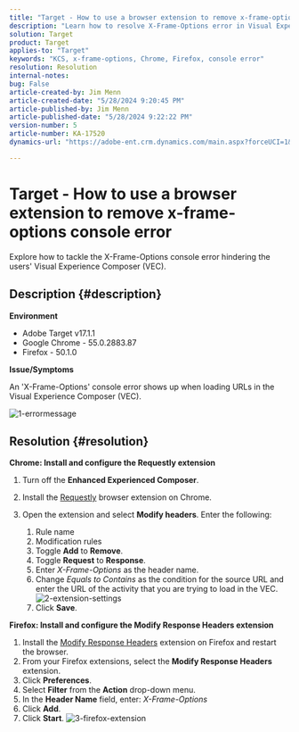 ```yaml
---
title: "Target - How to use a browser extension to remove x-frame-options console error"
description: "Learn how to resolve X-Frame-Options error in Visual Experience Composer (VEC), ensuring smooth URL loading for seamless content integration."
solution: Target
product: Target
applies-to: "Target"
keywords: "KCS, x-frame-options, Chrome, Firefox, console error"
resolution: Resolution
internal-notes: 
bug: False
article-created-by: Jim Menn
article-created-date: "5/28/2024 9:20:45 PM"
article-published-by: Jim Menn
article-published-date: "5/28/2024 9:22:22 PM"
version-number: 5
article-number: KA-17520
dynamics-url: "https://adobe-ent.crm.dynamics.com/main.aspx?forceUCI=1&pagetype=entityrecord&etn=knowledgearticle&id=8ff37e24-381d-ef11-840b-6045bd006268"

---
```

# Target - How to use a browser extension to remove x-frame-options console error


Explore how to tackle the X-Frame-Options console error hindering the users' Visual Experience Composer (VEC).

## Description {#description}


<b>Environment</b>

- Adobe Target v17.1.1
- Google Chrome - 55.0.2883.87
- Firefox - 50.1.0


<b>Issue/Symptoms</b>

An 'X-Frame-Options' console error shows up when loading URLs in the Visual Experience Composer (VEC).

![1-errormessage](https://helpx.adobe.com/content/dam/help/en/target/kb/how-to-use-a-browser-extension-to-remove-x-frame-options-console/jcr%3acontent/main-pars/image/1-errormessage.jpg "1-errormessage")


## Resolution {#resolution}


<b>Chrome: Install and configure the Requestly extension</b>

1. Turn off the <b>Enhanced Experienced Composer</b>.
2. Install the [Requestly](https://chrome.google.com/webstore/detail/requestly/mdnleldcmiljblolnjhpnblkcekpdkpa?hl=en) browser extension on Chrome.
3. Open the extension and select <b>Modify headers</b>. Enter the following:

    1. Rule name
    2. Modification rules
    3. Toggle <b>Add</b> to <b>Remove</b>.
    4. Toggle <b>Request</b> to <b>Response</b>.
    5. Enter *X-Frame-Options* as the header name.
    6. Change *Equals to Contains* as the condition for the source URL and enter the URL of the activity that you are trying to load in the VEC.
        ![2-extension-settings](https://helpx.adobe.com/content/dam/help/en/target/kb/how-to-use-a-browser-extension-to-remove-x-frame-options-console/jcr%3acontent/main-pars/procedure/proc_par/step_2/step_par/image/2-extension-settings.png "2-extension-settings")
    7. Click <b>Save</b>.


<b>Firefox: Install and configure the Modify Response Headers extension</b>

1. Install the [Modify Response Headers](https://modheader.com) extension on Firefox and restart the browser.
2. From your Firefox extensions, select the <b>Modify Response Headers</b> extension.
3. Click <b>Preferences</b>.
4. Select <b>Filter</b> from the <b>Action</b> drop-down menu.
5. In the <b>Header Name</b> field, enter: *X-Frame-Options*
6. Click <b>Add</b>.
7. Click <b>Start</b>.
    ![3-firefox-extension](https://helpx.adobe.com/content/dam/help/en/target/kb/how-to-use-a-browser-extension-to-remove-x-frame-options-console/jcr%3acontent/main-pars/procedure_1532616470/proc_par/step_1817832849/step_par/image/3-firefox-extension.png "3-firefox-extension")

